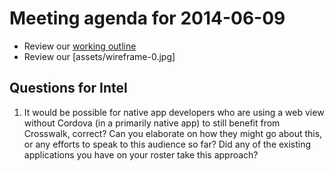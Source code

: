 # Meeting agenda for 2014-06-09

- Review our [working outline](../README.md)
- Review our [assets/wireframe-0.jpg]

## Questions for Intel

1. It would be possible for native app developers who are using a web view without Cordova (in a primarily native app) to still benefit from Crosswalk, correct? Can you elaborate on how they might go about this, or any efforts to speak to this audience so far? Did any of the existing applications you have on your roster take this approach?